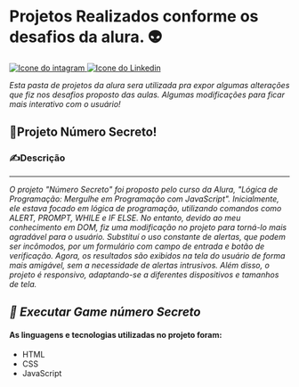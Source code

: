 # Projetos Realizados conforme os desafios da alura.  &#x1F47D;

<div> <a href="https://www.instagram.com/cai0.dev/" target="_blank"><img src="https://img.shields.io/badge/Instagram-E4405F?style=for-the-badge&logo=instagram&logoColor=white" alt="Icone do intagram"> </a> <a href="https://www.linkedin.com/in/caio-carmo-174802269/" target="_blank"><img src="https://img.shields.io/badge/LinkedIn-0077B5?style=for-the-badge&logo=linkedin&logoColor=white" alt="Icone do Linkedin"></a></div>

*Esta pasta de projetos da alura sera utilizada pra expor algumas alterações que fiz nos desafios proposto das aulas. Algumas modificações para ficar mais interativo com o usuário!*

## &#x1F4D6;Projeto Número Secreto!
### &#x270D;Descrição 
---
*O projeto "Número Secreto" foi proposto pelo curso da Alura, "Lógica de Programação: Mergulhe em Programação com JavaScript". Inicialmente, ele estava focado em lógica de programação, utilizando comandos como ALERT, PROMPT, WHILE e IF ELSE. No entanto, devido ao meu conhecimento em DOM, fiz uma modificação no projeto para torná-lo mais agradável para o usuário. Substituí o uso constante de alertas, que podem ser incômodos, por um formulário com campo de entrada e botão de verificação. Agora, os resultados são exibidos na tela do usuário de forma mais amigável, sem a necessidade de alertas intrusivos. Além disso, o projeto é responsivo, adaptando-se a diferentes dispositivos e tamanhos de tela.*

*&#x1F538; Executar Game número Secreto*
---

#### As linguagens e tecnologias utilizadas no projeto foram:
* HTML
* CSS
* JavaScript
